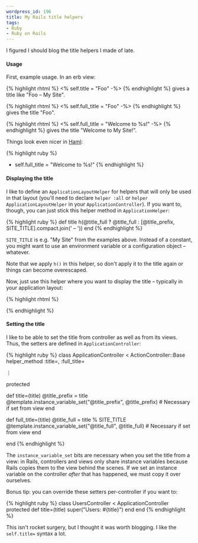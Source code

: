 ```yaml
--- 
wordpress_id: 196
title: My Rails title helpers
tags: 
- Ruby
- Ruby on Rails
---
```

I figured I should blog the title helpers I made of late.

<h4>Usage</h4>

First, example usage. In an erb view:

{% highlight rhtml %}
<% self.title = "Foo" -%>
{% endhighlight %}
gives a title like "Foo – My Site".

{% highlight rhtml %}
<% self.full_title = "Foo" -%>
{% endhighlight %}
gives the title "Foo".

{% highlight rhtml %}
<% self.full_title = "Welcome to %s!" -%>
{% endhighlight %}
gives the title "Welcome to My Site!".

Things look even nicer in <a href="http://haml.hamptoncatlin.com/">Haml</a>:

{% highlight ruby %}
- self.full_title = "Welcome to %s!"
{% endhighlight %}

<!--more-->

<h4>Displaying the title</h4>

I like to define an <code>ApplicationLayoutHelper</code> for helpers that will only be used in that layout (you'll need to declare <code>helper :all</code> or <code>helper ApplicationLayoutHelper</code> in your <code>ApplicationController</code>). If you want to, though, you can just stick this helper method in <code>ApplicationHelper</code>:

{% highlight ruby %}
def title
  h(@title_full ? @title_full : [@title_prefix, SITE_TITLE].compact.join(' – '))
end
{% endhighlight %}

<code>SITE_TITLE</code> is e.g. "My Site" from the examples above. Instead of a constant, you might want to use an environment variable or a configuration object – whatever.

Note that we apply <code>h()</code> in this helper, so don't apply it to the title again or things can become overescaped.

Now, just use this helper where you want to display the title – typically in your application layout:

{% highlight rhtml %}
<title><%= title %></title>
{% endhighlight %}

<h4>Setting the title</h4>

I like to be able to set the title from controller as well as from its views. Thus, the setters are defined in <code>ApplicationController</code>:

{% highlight ruby %}
class ApplicationController < ActionController::Base
  helper_method :title=, :full_title=

  ⋮
  
protected

  def title=(title)
    @title_prefix = title
    @template.instance_variable_set("@title_prefix", @title_prefix)  # Necessary if set from view
  end

  def full_title=(title)
    @title_full = title % SITE_TITLE
    @template.instance_variable_set("@title_full", @title_full)  # Necessary if set from view
  end
  
end
{% endhighlight %}

The <code>instance_variable_set</code> bits are necessary when you set the title from a view: in Rails, controllers and views only share instance variables because Rails copies them to the view behind the scenes. If we set an instance variable on the controller <em>after</em> that has happened, we must copy it over ourselves.

Bonus tip: you can override these setters per-controller if you want to:

{% highlight ruby %}
class UsersController < ApplicationController
protected
  def title=(title)
    super("Users: #{title}")
  end
end
{% endhighlight %}

This isn't rocket surgery, but I thought it was worth blogging. I like the <code>self.title=</code> syntax a lot.
